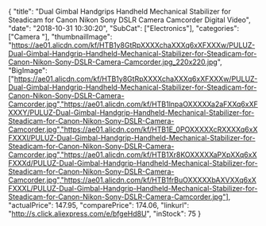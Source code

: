 {
	"title": "Dual Gimbal Handgrips Handheld Mechanical Stabilizer for Steadicam for Canon Nikon Sony DSLR Camera Camcorder Digital Video",
	"date": "2018-10-31 10:30:20",
	"SubCat": ["Electronics"],
	"categories": ["Camera "],
	"thumbnailImage": "https://ae01.alicdn.com/kf/HTB1y8GtRpXXXXchaXXXq6xXFXXXw/PULUZ-Dual-Gimbal-Handgrip-Handheld-Mechanical-Stabilizer-for-Steadicam-for-Canon-Nikon-Sony-DSLR-Camera-Camcorder.jpg_220x220.jpg",
	"BigImage": ["https://ae01.alicdn.com/kf/HTB1y8GtRpXXXXchaXXXq6xXFXXXw/PULUZ-Dual-Gimbal-Handgrip-Handheld-Mechanical-Stabilizer-for-Steadicam-for-Canon-Nikon-Sony-DSLR-Camera-Camcorder.jpg","https://ae01.alicdn.com/kf/HTB1lnpaOXXXXXa2aFXXq6xXFXXXY/PULUZ-Dual-Gimbal-Handgrip-Handheld-Mechanical-Stabilizer-for-Steadicam-for-Canon-Nikon-Sony-DSLR-Camera-Camcorder.jpg","https://ae01.alicdn.com/kf/HTB1E_0POXXXXXcRXXXXq6xXFXXXl/PULUZ-Dual-Gimbal-Handgrip-Handheld-Mechanical-Stabilizer-for-Steadicam-for-Canon-Nikon-Sony-DSLR-Camera-Camcorder.jpg","https://ae01.alicdn.com/kf/HTB1Xr8KOXXXXXaPXpXXq6xXFXXXd/PULUZ-Dual-Gimbal-Handgrip-Handheld-Mechanical-Stabilizer-for-Steadicam-for-Canon-Nikon-Sony-DSLR-Camera-Camcorder.jpg","https://ae01.alicdn.com/kf/HTB1frBuOXXXXXbAXVXXq6xXFXXXL/PULUZ-Dual-Gimbal-Handgrip-Handheld-Mechanical-Stabilizer-for-Steadicam-for-Canon-Nikon-Sony-DSLR-Camera-Camcorder.jpg"],
	"actualPrice": 147.95,
	"comparePrice": 174.06,
	"linkurl": "http://s.click.aliexpress.com/e/bfgeHd8U",
	"inStock": 75
}
